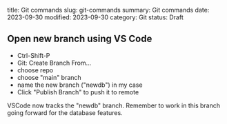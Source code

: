 title: Git commands
slug: git-commands
summary: Git commands
date: 2023-09-30
modified: 2023-09-30
category: Git
status: Draft

## Open new branch using VS Code

* Ctrl-Shift-P
* Git: Create Branch From...
* choose repo
* choose "main" branch
* name the new branch ("newdb") in my case
* Click "Publish Branch" to push it to remote

VSCode now tracks the "newdb" branch. Remember to work in this branch going forward for the database features.

